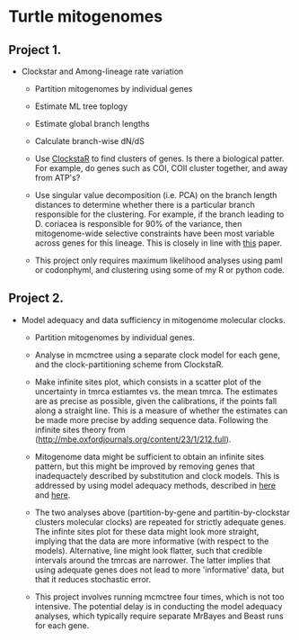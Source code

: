 # Turtle mitogenomes

## Project 1.

   - Clockstar and Among-lineage rate variation

     - Partition mitogenomes by individual genes 
     
     - Estimate ML tree toplogy

     - Estimate global branch lengths

     - Calculate branch-wise dN/dS

     - Use [ClockstaR](http://bioinformatics.oxfordjournals.org/content/30/7/1017) to find clusters of genes. Is there a biological patter. For example, do genes such as COI, COII cluster together, and away from ATP's?

     - Use singular value decomposition (i.e. PCA) on the branch length distances to determine whether there is a particular branch responsible for the clustering. For example, if the branch leading to D. coriacea is responsible for 90% of the variance, then mitogenome-wide selective constraints have been most variable across genes for this lineage. This is closely in line with [this](http://bioinformatics.oxfordjournals.org/content/31/13/2061.abstract) paper.

     - This project only requires maximum likelihood analyses using paml or codonphyml, and clustering using some of my R or python code.


## Project 2.

   - Model adequacy and data sufficiency in mitogenome molecular clocks.

     - Partition mitogenomes by individual genes.

     - Analyse in mcmctree using a separate clock model for each gene, and the clock-partitioning scheme from ClockstaR.

     - Make infinite sites plot, which consists in a scatter plot of the uncertainty in tmrca estiamtes vs. the mean tmrca. The estimates are as precise as possible, given the calibrations, if the points fall along a straight line. This is a measure of whether the estimates can be made more precise by adding sequence data. Following the infinite sites theory from (http://mbe.oxfordjournals.org/content/23/1/212.full).

     - Mitogenome data might be sufficient to obtain an infinite sites pattern, but this might be improved by removing genes that inadequactely described by substitution and clock models. This is addressed by using model adequacy methods, described in [here](http://mbe.oxfordjournals.org/content/early/2015/10/19/molbev.msv207) and [here](http://mbe.oxfordjournals.org/content/32/11/2986).

     - The two analyses above (partition-by-gene and partitin-by-clockstar clusters molecular clocks) are repeated for strictly adequate genes. The infinte sites plot for these data might look more straight, implying that the data are more informative (with respect to the models). Alternative, line might look flatter, such that credible intervals around the tmrcas are narrower. The latter implies that using adequate genes does not lead to more 'informative' data, but that it reduces stochastic error.

     - This project involves running mcmctree four times, which is not too intensive. The potential delay is in conducting the model adequacy analyses, which typically require separate MrBayes and Beast runs for each gene.
